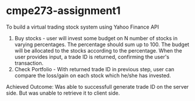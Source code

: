 # cmpe273-assignment1

To build a virtual trading stock system using Yahoo Finance API

1. Buy stocks - user will invest some budget on N number of stocks in varying percentages. The percentage should sum up to 100. The budget will be allocated to the stocks according to the percentage. When the user provides input, a trade ID is returned, confirming the user's transaction.
2. Check Portfolio - With returned trade ID in previous step, user can compare the loss/gain on each stock which he/she has invested.


Achieved Outcome:
Was able to successfull generate trade ID on the server side. But was unable to retrieve it to client side.
